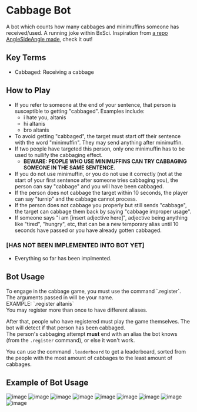 # Cabbage Bot
A bot which counts how many cabbages and minimuffins someone has received/used. A running joke within BxSci.
Inspiration from [a repo AngleSideAngle made](https://github.com/AngleSideAngle/Cabbage), check it out!

## Key Terms
- Cabbaged: Receiving a cabbage

## How to Play
- If you refer to someone at the end of your sentence, that person is susceptible to getting "cabbaged". Examples include:
    - i hate you, altanis
    - hi altanis
    - bro altanis
- To avoid getting "cabbaged", the target must start off their sentence with the word "minimuffin". They may send anything after minimuffin.
- If two people have targeted this person, only one minimuffin has to be used to nullify the cabbaging effect.
    - **BEWARE: PEOPLE WHO USE MINIMUFFINS CAN TRY CABBAGING SOMEONE IN THE SAME SENTENCE.**
- If you do not use minimuffin, or you do not use it correctly (not at the start of your first sentence after someone tries cabbaging you), the person can say "cabbage" and you will have been cabbaged.
- If the person does not cabbage the target within 10 seconds, the player can say "turnip" and the cabbage cannot process.
- If the person does not cabbage you properly but still sends "cabbage", the target can cabbage them back by saying "cabbage improper usage".
- If someone says "i am [insert adjective here]", adjective being anything like "tired", "hungry", etc, that can be a new temporary alias until 10 seconds have passed or you have already gotten cabbaged.
    
### [HAS NOT BEEN IMPLEMENTED INTO BOT YET]
- Everything so far has been implmented.

## Bot Usage
<p>To engage in the cabbage game, you must use the command `.register`. The arguments passed in will be your name.<br>
EXAMPLE: `.register altanis`<br>
You may register more than once to have different aliases.<br>

After that, people who have registered must play the game themselves. The bot will detect if that person has been cabbaged.<br>
The person's cabbaging attempt **must** end with an alias the bot knows (from  the `.register` command), or else it won't work.<p>

You can use the command `.leaderboard` to get a leaderboard, sorted from the people with the most amount of cabbages to the least amount of cabbages.

## Example of Bot Usage
![image](https://user-images.githubusercontent.com/38045884/179511101-20827416-3c80-4aba-98fc-ac629875bd3c.png)
![image](https://user-images.githubusercontent.com/38045884/179521595-b1813221-f78f-455f-9be3-3543ed57655d.png)
![image](https://user-images.githubusercontent.com/38045884/179521626-c8fee93f-7367-4dcb-80a0-a8648ce00683.png)
![image](https://user-images.githubusercontent.com/38045884/179521733-d4e87984-12f6-46b8-9fb2-11f40152f207.png)
![image](https://user-images.githubusercontent.com/38045884/179521757-4da6ebed-7da0-4c89-880d-27b67210b4c9.png)
![image](https://user-images.githubusercontent.com/38045884/179523568-f5e47e88-d8f1-4cac-9423-f1a14677dbf6.png)
![image](https://user-images.githubusercontent.com/38045884/179523593-d1df8329-3e61-4b68-ac3e-1e8165ba9dd0.png)
![image](https://user-images.githubusercontent.com/38045884/179523653-832dd017-b6bd-4bbd-9fa1-461324a5035e.png)
![image](https://user-images.githubusercontent.com/38045884/179525585-df7c435e-2e30-4f18-b756-00cd845e5611.png)